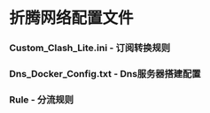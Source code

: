 # 折腾网络配置文件
### Custom_Clash_Lite.ini - 订阅转换规则
### Dns_Docker_Config.txt - Dns服务器搭建配置
### Rule - 分流规则
